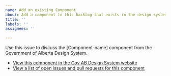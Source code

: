 ```yaml
---
name: Add an existing Component
about: Add a component to this backlog that exists in the design system already.
title: ''
labels: ''
assignees: ''

---
```


Use this issue to discuss the [Component-name] component from the Government of Alberta Design System.

- [View this component in the Gov AB Design System website](https://design.alberta.ca/components/button)
- [View a list of open issues and pull requests for this component](https://github.com/GovAlta/ui-components/labels/Component%20name)
